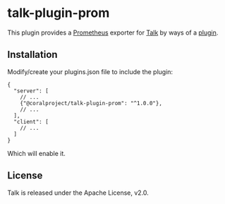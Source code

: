 # talk-plugin-prom

This plugin provides a [Prometheus](https://prometheus.io/) exporter for [Talk](https://github.com/coralproject/talk) by ways of a [plugin](https://docs.coralproject.net/talk/plugins/).

## Installation

Modify/create your plugins.json file to include the plugin:

```
{
  "server": [
    // ...
    {"@coralproject/talk-plugin-prom": "^1.0.0"},
    // ...
  ],
  "client": [
    // ...
  ]
}
```

Which will enable it.

## License

Talk is released under the Apache License, v2.0.